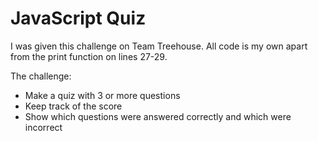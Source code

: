 # JavaScript Quiz

I was given this challenge on Team Treehouse. All code is my own apart from the print function on lines 27-29.

The challenge:
- Make a quiz with 3 or more questions
- Keep track of the score
- Show which questions were answered correctly and which were incorrect
